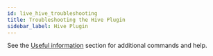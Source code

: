 ```yaml
---
id: live_hive_troubleshooting
title: Troubleshooting the Hive Plugin
sidebar_label: Hive Plugin
---
```


See the [Useful information](./useful_info.md) section for additional commands and help.

[//]: <## Common issues and resolutions>

[//]: <There are no reported issues at present.>
